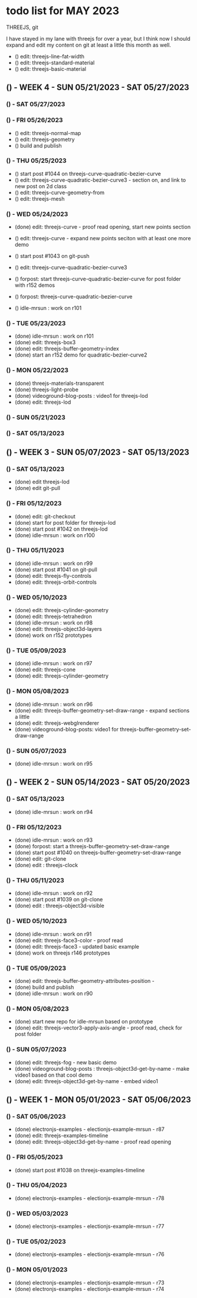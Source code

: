# todo list for MAY 2023

THREEJS, git

I have stayed in my lane with threejs for over a year, but I think now I should expand and edit my content on git at least a little this month as well.


* () edit: threejs-line-fat-width
* () edit: threejs-standard-material
* () edit: threejs-basic-material

<!-------- ----------
-- WEEK 4
---------- --------->
## () - WEEK 4 - SUN 05/21/2023 - SAT 05/27/2023

### () - SAT 05/27/2023


### () - FRI 05/26/2023
* () edit: threejs-normal-map
* () edit: threejs-geometry
* () build and publish

### () - THU 05/25/2023
* () start post #1044 on threejs-curve-quadratic-bezier-curve
* () edit: threejs-curve-quadratic-bezier-curve3 - section on, and link to new post on 2d class
* () edit: threejs-curve-geometry-from
* () edit: threejs-mesh

### () - WED 05/24/2023
* (done) edit: threejs-curve - proof read opening, start new points section
* () edit: threejs-curve - expand new points seciton with at least one more demo

* () start post #1043 on git-push

* () edit: threejs-curve-quadratic-bezier-curve3
* () forpost: start threejs-curve-quadratic-bezier-curve for post folder with r152 demos
* () forpost: threejs-curve-quadratic-bezier-curve

* () idle-mrsun : work on r101

### () - TUE 05/23/2023
* (done) idle-mrsun : work on r101
* (done) edit: threejs-box3
* (done) edit: threejs-buffer-geometry-index
* (done) start an r152 demo for quadratic-bezier-curve2

### () - MON 05/22/2023
* (done) threejs-materials-transparent
* (done) threejs-light-probe
* (done) videoground-blog-posts : video1 for threejs-lod
* (done) edit: threejs-lod

### () - SUN 05/21/2023

### () - SAT 05/13/2023

<!-------- ----------
-- WEEK 3
---------- --------->
## () - WEEK 3 - SUN 05/07/2023 - SAT 05/13/2023

### () - SAT 05/13/2023
* (done) edit threejs-lod
* (done) edit git-pull

### () - FRI 05/12/2023
* (done) edit: git-checkout
* (done) start for post folder for threejs-lod
* (done) start post #1042 on threejs-lod
* (done) idle-mrsun : work on r100


### () - THU 05/11/2023
* (done) idle-mrsun : work on r99
* (done) start post #1041 on git-pull
* (done) edit: threejs-fly-controls
* (done) edit: threejs-orbit-controls

### () - WED 05/10/2023
* (done) edit: threejs-cylinder-geometry
* (done) edit: threejs-tetrahedron
* (done) idle-mrsun : work on r98
* (done) edit: threejs-object3d-layers
* (done) work on r152 prototypes

### () - TUE 05/09/2023
* (done) idle-mrsun : work on r97
* (done) edit: threejs-cone
* (done) edit: threejs-cylinder-geometry


### () - MON 05/08/2023
* (done) idle-mrsun : work on r96
* (done) edit: threejs-buffer-geometry-set-draw-range - expand sections a little
* (done) edit: threejs-webglrenderer
* (done) videoground-blog-posts: video1 for threejs-buffer-geometry-set-draw-range

### () - SUN 05/07/2023
* (done) idle-mrsun : work on r95

<!-------- ----------
-- WEEK 2
---------- --------->
## () - WEEK 2 - SUN 05/14/2023 - SAT 05/20/2023


### () - SAT 05/13/2023
* (done) idle-mrsun : work on r94

### () - FRI 05/12/2023
* (done) idle-mrsun : work on r93
* (done) forpost: start a threejs-buffer-geometry-set-draw-range
* (done) start post #1040 on threejs-buffer-geometry-set-draw-range
* (done) edit: git-clone
* (done) edit : threejs-clock

### () - THU 05/11/2023
* (done) idle-mrsun : work on r92
* (done) start post #1039 on git-clone
* (done) edit : threejs-object3d-visible

### () - WED 05/10/2023
* (done) idle-mrsun : work on r91
* (done) edit: threejs-face3-color - proof read
* (done) edit: threejs-face3 - updated basic example
* (done) work on threejs r146 prototypes

### () - TUE 05/09/2023
* (done) edit: threejs-buffer-geometry-attributes-position - 
* (done) build and publish
* (done) idle-mrsun : work on r90

### () - MON 05/08/2023
* (done) start new repo for idle-mrsun based on prototype
* (done) edit: threejs-vector3-apply-axis-angle - proof read, check for post folder


### () - SUN 05/07/2023
* (done) edit: threejs-fog - new basic demo
* (done) videoground-blog-posts : threejs-object3d-get-by-name - make video1 based on that cool demo
* (done) edit: threejs-object3d-get-by-name - embed video1

<!-------- ----------
-- WEEK 1
---------- --------->
## () - WEEK 1 - MON 05/01/2023 - SAT 05/06/2023

### () - SAT 05/06/2023
* (done) electronjs-examples - electionjs-example-mrsun - r87
* (done) edit: threejs-examples-timeline
* (done) edit: threejs-object3d-get-by-name - proof read opening

### () - FRI 05/05/2023
* (done) start post #1038 on threejs-examples-timeline

### () - THU 05/04/2023
* (done) electronjs-examples - electionjs-example-mrsun - r78

### () - WED 05/03/2023
* (done) electronjs-examples - electionjs-example-mrsun - r77

### () - TUE 05/02/2023
* (done) electronjs-examples - electionjs-example-mrsun - r76

### () - MON 05/01/2023
* (done) electronjs-examples - electionjs-example-mrsun - r73
* (done) electronjs-examples - electionjs-example-mrsun - r74
